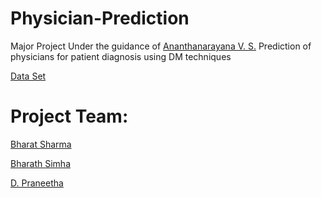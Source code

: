 # Physician-Prediction
Major Project Under the guidance of [Ananthanarayana V. S.](http://infotech.nitk.ac.in/faculty/ananthanarayana-v-s)
Prediction of physicians for patient diagnosis using DM techniques 

[Data Set](https://health.data.ny.gov/api/views/rmwa-zns4/rows.csv?accessType=DOWNLOAD)


# Project Team:

[Bharat Sharma](https://github.com/GENU05)

[Bharath Simha](https://github.com/bharathred)

[D. Praneetha](https://github.com/Shira98)

